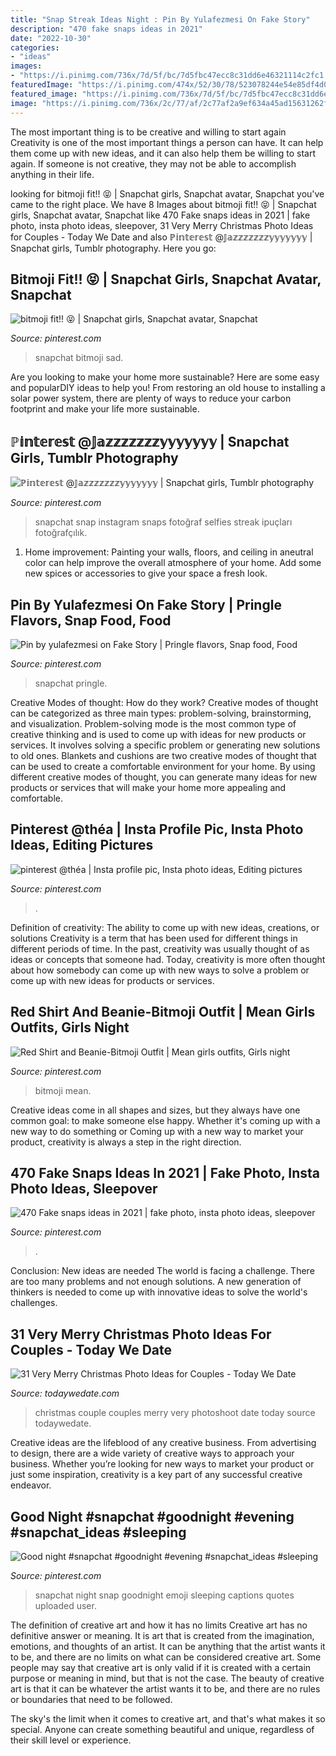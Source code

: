 ```yaml
---
title: "Snap Streak Ideas Night : Pin By Yulafezmesi On Fake Story"
description: "470 fake snaps ideas in 2021"
date: "2022-10-30"
categories:
- "ideas"
images:
- "https://i.pinimg.com/736x/7d/5f/bc/7d5fbc47ecc8c31dd6e46321114c2fc1.jpg"
featuredImage: "https://i.pinimg.com/474x/52/30/78/523078244e54e85df4d0367f9f6d773a.jpg"
featured_image: "https://i.pinimg.com/736x/7d/5f/bc/7d5fbc47ecc8c31dd6e46321114c2fc1.jpg"
image: "https://i.pinimg.com/736x/2c/77/af/2c77af2a9ef634a45ad15631262f5ca3.jpg"
---
```



The most important thing is to be creative and willing to start again
Creativity is one of the most important things a person can have. It can help them come up with new ideas, and it can also help them be willing to start again. If someone is not creative, they may not be able to accomplish anything in their life.

	

		
looking for bitmoji fit!! 😝 | Snapchat girls, Snapchat avatar, Snapchat you've came to the right place. We have 8 Images about bitmoji fit!! 😝 | Snapchat girls, Snapchat avatar, Snapchat like 470 Fake snaps ideas in 2021 | fake photo, insta photo ideas, sleepover, 31 Very Merry Christmas Photo Ideas for Couples - Today We Date and also ℙ𝕚𝕟𝕥𝕖𝕣𝕖𝕤𝕥 @𝕁𝕒𝕫𝕫𝕫𝕫𝕫𝕫𝕫𝕪𝕪𝕪𝕪𝕪𝕪𝕪 | Snapchat girls, Tumblr photography. Here you go:
		
    
## Bitmoji Fit!! 😝 | Snapchat Girls, Snapchat Avatar, Snapchat

<img loading=lazy src="https://i.pinimg.com/736x/16/6e/c2/166ec25438da69591e9a122067612d00.jpg" onerror="this.onerror=null;this.src='https://tse3.mm.bing.net/th?id=OIP.ODmOw0ITXqsZhJ8vm1BOjAAAAA&amp;pid=15.1';" alt="bitmoji fit!! 😝 | Snapchat girls, Snapchat avatar, Snapchat">

_Source: pinterest.com_

>snapchat bitmoji sad. 

	

Are you looking to make your home more sustainable? Here are some easy and popularDIY ideas to help you! From restoring an old house to installing a solar power system, there are plenty of ways to reduce your carbon footprint and make your life more sustainable.

    
## ℙ𝕚𝕟𝕥𝕖𝕣𝕖𝕤𝕥 @𝕁𝕒𝕫𝕫𝕫𝕫𝕫𝕫𝕫𝕪𝕪𝕪𝕪𝕪𝕪𝕪 | Snapchat Girls, Tumblr Photography

<img loading=lazy src="https://i.pinimg.com/originals/d8/a5/f8/d8a5f88ba360669e8de3c7fda9ff2665.jpg" onerror="this.onerror=null;this.src='https://tse2.mm.bing.net/th?id=OIP.jMx4NmpTCY32PBPDNvSnuAHaNL&amp;pid=15.1';" alt="ℙ𝕚𝕟𝕥𝕖𝕣𝕖𝕤𝕥 @𝕁𝕒𝕫𝕫𝕫𝕫𝕫𝕫𝕫𝕪𝕪𝕪𝕪𝕪𝕪𝕪 | Snapchat girls, Tumblr photography">

_Source: pinterest.com_

>snapchat snap instagram snaps fotoğraf selfies streak ipuçları fotoğrafçılık. 

	

1. Home improvement: Painting your walls, floors, and ceiling in aneutral color can help improve the overall atmosphere of your home. Add some new spices or accessories to give your space a fresh look. 

    
## Pin By Yulafezmesi On Fake Story | Pringle Flavors, Snap Food, Food

<img loading=lazy src="https://i.pinimg.com/736x/10/55/c5/1055c510ccaa8cc79dd8d136dab9c8c6.jpg" onerror="this.onerror=null;this.src='https://tse1.mm.bing.net/th?id=OIP.QlTyjE7j5yqeWjhiPVFXgQHaNK&amp;pid=15.1';" alt="Pin by yulafezmesi on Fake Story | Pringle flavors, Snap food, Food">

_Source: pinterest.com_

>snapchat pringle. 

	

Creative Modes of thought: How do they work?
Creative modes of thought can be categorized as three main types: problem-solving, brainstorming, and visualization. Problem-solving mode is the most common type of creative thinking and is used to come up with ideas for new products or services. It involves solving a specific problem or generating new solutions to old ones.
Blankets and cushions are two creative modes of thought that can be used to create a comfortable environment for your home. By using different creative modes of thought, you can generate many ideas for new products or services that will make your home more appealing and comfortable.

    
## Pinterest @théa | Insta Profile Pic, Insta Photo Ideas, Editing Pictures

<img loading=lazy src="https://i.pinimg.com/736x/7d/5f/bc/7d5fbc47ecc8c31dd6e46321114c2fc1.jpg" onerror="this.onerror=null;this.src='https://tse3.mm.bing.net/th?id=OIP.GiVqYWxC4aBdL6vtbcMKKwHaNL&amp;pid=15.1';" alt="pinterest @théa | Insta profile pic, Insta photo ideas, Editing pictures">

_Source: pinterest.com_

>. 

	

Definition of creativity: The ability to come up with new ideas, creations, or solutions
Creativity is a term that has been used for different things in different periods of time. In the past, creativity was usually thought of as ideas or concepts that someone had. Today, creativity is more often thought about how somebody can come up with new ways to solve a problem or come up with new ideas for products or services.

    
## Red Shirt And Beanie-Bitmoji Outfit | Mean Girls Outfits, Girls Night

<img loading=lazy src="https://i.pinimg.com/736x/2c/77/af/2c77af2a9ef634a45ad15631262f5ca3.jpg" onerror="this.onerror=null;this.src='https://tse4.mm.bing.net/th?id=OIP.jFiQ1Pfq01lSxXr-UiyfLgAAAA&amp;pid=15.1';" alt="Red Shirt and Beanie-Bitmoji Outfit | Mean girls outfits, Girls night">

_Source: pinterest.com_

>bitmoji mean. 

	

Creative ideas come in all shapes and sizes, but they always have one common goal: to make someone else happy. Whether it's coming up with a new way to do something or Coming up with a new way to market your product, creativity is always a step in the right direction.

    
## 470 Fake Snaps Ideas In 2021 | Fake Photo, Insta Photo Ideas, Sleepover

<img loading=lazy src="https://i.pinimg.com/474x/52/30/78/523078244e54e85df4d0367f9f6d773a.jpg" onerror="this.onerror=null;this.src='https://tse2.mm.bing.net/th?id=OIP._zK_41qPMTsJbWA73RyCCAAAAA&amp;pid=15.1';" alt="470 Fake snaps ideas in 2021 | fake photo, insta photo ideas, sleepover">

_Source: pinterest.com_

>. 

	

Conclusion: New ideas are needed
The world is facing a challenge. There are too many problems and not enough solutions. A new generation of thinkers is needed to come up with innovative ideas to solve the world's challenges.

    
## 31 Very Merry Christmas Photo Ideas For Couples - Today We Date

<img loading=lazy src="https://i-h1.pinimg.com/564x/7d/42/a6/7d42a625286b8bdb6e614678cc209fba.jpg" onerror="this.onerror=null;this.src='https://tse3.mm.bing.net/th?id=OIP.K1JzawHOkUTki5v-deZfYwHaJ4&amp;pid=15.1';" alt="31 Very Merry Christmas Photo Ideas for Couples - Today We Date">

_Source: todaywedate.com_

>christmas couple couples merry very photoshoot date today source todaywedate. 

	

Creative ideas are the lifeblood of any creative business. From advertising to design, there are a wide variety of creative ways to approach your business. Whether you’re looking for new ways to market your product or just some inspiration, creativity is a key part of any successful creative endeavor.

    
## Good Night #snapchat #goodnight #evening #snapchat_ideas #sleeping

<img loading=lazy src="https://i.pinimg.com/736x/66/1e/aa/661eaaecea8e6704e970568e7f527e53.jpg" onerror="this.onerror=null;this.src='https://tse3.mm.bing.net/th?id=OIP.w_J8VkBzVxMf-0m0V-AAAQHaNK&amp;pid=15.1';" alt="Good night #snapchat #goodnight #evening #snapchat_ideas #sleeping">

_Source: pinterest.com_

>snapchat night snap goodnight emoji sleeping captions quotes uploaded user. 

	

The definition of creative art and how it has no limits
Creative art has no definitive answer or meaning. It is art that is created from the imagination, emotions, and thoughts of an artist. It can be anything that the artist wants it to be, and there are no limits on what can be considered creative art.
Some people may say that creative art is only valid if it is created with a certain purpose or meaning in mind, but that is not the case. The beauty of creative art is that it can be whatever the artist wants it to be, and there are no rules or boundaries that need to be followed.

The sky's the limit when it comes to creative art, and that's what makes it so special. Anyone can create something beautiful and unique, regardless of their skill level or experience.

